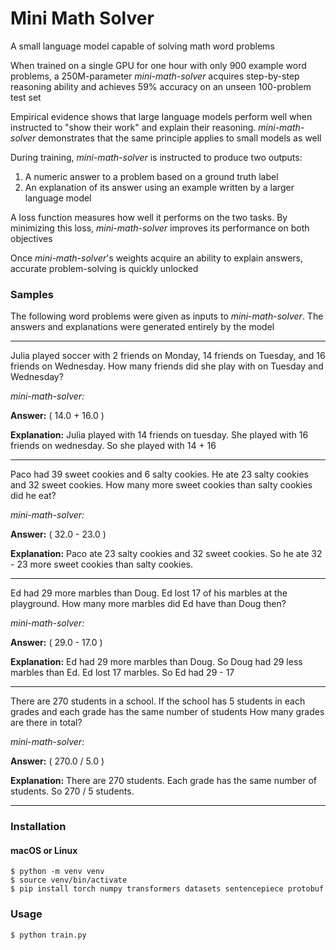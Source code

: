 # Mini Math Solver

A small language model capable of solving math word problems

When trained on a single GPU for one hour with only 900 example word problems, a 250M-parameter *mini-math-solver* acquires step-by-step reasoning ability and achieves 59% accuracy on an unseen 100-problem test set

Empirical evidence shows that large language models perform well when instructed to "show their work" and explain their reasoning. *mini-math-solver* demonstrates that the same principle applies to small models as well

During training, *mini-math-solver* is instructed to produce two outputs: 

1. A numeric answer to a problem based on a ground truth label
2. An explanation of its answer using an example written by a larger language model

A loss function measures how well it performs on the two tasks. By minimizing this loss, *mini-math-solver* improves its performance on both objectives

Once *mini-math-solver*'s weights acquire an ability to explain answers, accurate problem-solving is quickly unlocked

### Samples

The following word problems were given as inputs to *mini-math-solver*. The answers and explanations were generated entirely by the model

______

Julia played soccer with 2 friends on Monday, 14 friends on Tuesday, and 16 friends on Wednesday. How many friends did she play with on Tuesday and Wednesday? 

*mini-math-solver:*

**Answer:** ( 14.0 + 16.0 )

**Explanation:** Julia played with 14 friends on tuesday. She played with 16 friends on wednesday. So she played with 14 + 16
______

Paco had 39 sweet cookies and 6 salty cookies. He ate 23 salty cookies and 32 sweet cookies. How many more sweet cookies than salty cookies did he eat?

*mini-math-solver:*

**Answer:** ( 32.0 - 23.0 )

**Explanation:** Paco ate 23 salty cookies and 32 sweet cookies. So he ate 32 - 23 more sweet cookies than salty cookies.
______

Ed had 29 more marbles than Doug. Ed lost 17 of his marbles at the playground. How many more marbles did Ed have than Doug then?

*mini-math-solver:*

**Answer:** ( 29.0 - 17.0 )

**Explanation:** Ed had 29 more marbles than Doug. So Doug had 29 less marbles than Ed. Ed lost 17 marbles. So Ed had 29 - 17

______

There are 270 students in a school. If the school has 5 students in each grades and each grade has the same number of students How many grades are there in total?

*mini-math-solver:*

**Answer:** ( 270.0 / 5.0 )

**Explanation:** There are 270 students. Each grade has the same number of students. So 270 / 5 students.

______

### Installation

#### macOS or Linux

```shell
$ python -m venv venv
$ source venv/bin/activate
$ pip install torch numpy transformers datasets sentencepiece protobuf
```

### Usage

```shell
$ python train.py
```
